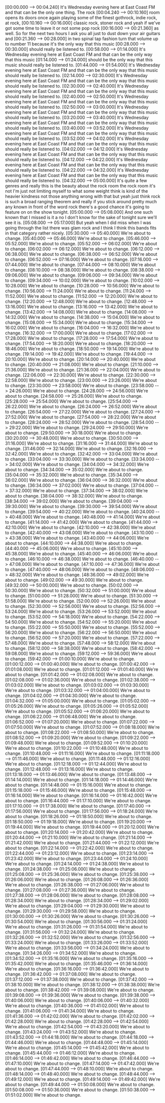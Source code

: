 [00:00.000 --> 00:04.240]  It's Wednesday evening here at East Coast FM and that can be the only one thing. The rock
[00:04.240 --> 00:10.160]  room opens its doors once again playing some of the finest gothrock, indie rock, at rock,
[00:10.160 --> 00:16.000]  classic rock, stoner rock and yeah if we've got some time to leave it or not some pop rock
[00:16.000 --> 00:21.360]  as well. So for the next two hours I ask you all just to dust down your air guitars and
[00:21.360 --> 00:28.000]  in two spinal tap fashion turn that volume up to number 11 because it's the only way that this music
[00:28.000 --> 00:30.000]  should really be listened to.
[00:58.000 --> 01:14.000]  It's Wednesday evening here at East Coast FM and that can be the only way that this music
[01:14.000 --> 01:24.000]  should be the only way that this music should really be listened to.
[01:44.000 --> 01:54.000]  It's Wednesday evening here at East Coast FM and that can be the only way that this music should really be listened to.
[02:14.000 --> 02:30.000]  It's Wednesday evening here at East Coast FM and that can be the only way that this music should really be listened to.
[02:30.000 --> 02:40.000]  It's Wednesday evening here at East Coast FM and that can be the only way that this music should really be listened to.
[02:40.000 --> 02:50.000]  It's Wednesday evening here at East Coast FM and that can be the only way that this music should really be listened to.
[02:50.000 --> 03:00.000]  It's Wednesday evening here at East Coast FM and that can be the only way that this music should really be listened to.
[03:20.000 --> 03:40.000]  It's Wednesday evening here at East Coast FM and that can be the only way that this music should really be listened to.
[03:40.000 --> 03:52.000]  It's Wednesday evening here at East Coast FM and that can be the only way that this music should really be listened to.
[03:52.000 --> 04:02.000]  It's Wednesday evening here at East Coast FM and that can be the only way that this music should really be listened to.
[04:02.000 --> 04:12.000]  It's Wednesday evening here at East Coast FM and that can be the only way that this music should really be listened to.
[04:12.000 --> 04:22.000]  It's Wednesday evening here at East Coast FM and that can be the only way that this music should really be listened to.
[04:22.000 --> 04:32.000]  It's Wednesday evening here at East Coast FM and that can be the only way that this music should really be listened to.
[04:32.000 --> 05:00.000]  It's quite a few genres and really this is the beauty about the rock room the rock room it's not I'm just not limiting myself to what some weight think is kind of the heavier kindness not those anything wrong with that but yeah just think rock is such a broad ranging theorem and really if you stick around pretty much any known in front of the word rock there's a good chance it's going to feature on on the show tonight.
[05:00.000 --> 05:08.000]  And one such known that I missed is it a no I don't know for the sake of tonight sure we'll see it is.
[05:08.000 --> 05:17.000]  But yeah when I did miss when I was going through the list there was glam rock and I think I think this bands fits in that category rather nicely.
[05:30.000 --> 05:40.000]  We're about to change.
[05:40.000 --> 05:46.000]  We're about to change.
[05:46.000 --> 05:52.000]  We're about to change.
[05:52.000 --> 06:02.000]  We're about to change.
[06:02.000 --> 06:12.000]  We're about to change.
[06:12.000 --> 06:38.000]  We're about to change.
[06:38.000 --> 06:52.000]  We're about to change.
[06:52.000 --> 07:16.000]  We're about to change.
[07:16.000 --> 07:44.000]  We're about to change.
[07:44.000 --> 08:10.000]  We're about to change.
[08:10.000 --> 08:38.000]  We're about to change.
[08:38.000 --> 09:06.000]  We're about to change.
[09:06.000 --> 09:34.000]  We're about to change.
[09:34.000 --> 10:02.000]  We're about to change.
[10:02.000 --> 10:28.000]  We're about to change.
[10:28.000 --> 10:56.000]  We're about to change.
[10:56.000 --> 11:24.000]  We're about to change.
[11:24.000 --> 11:52.000]  We're about to change.
[11:52.000 --> 12:20.000]  We're about to change.
[12:20.000 --> 12:48.000]  We're about to change.
[12:48.000 --> 13:16.000]  We're about to change.
[13:16.000 --> 13:42.000]  We're about to change.
[13:42.000 --> 14:08.000]  We're about to change.
[14:08.000 --> 14:32.000]  We're about to change.
[14:38.000 --> 15:04.000]  We're about to change.
[15:08.000 --> 15:34.000]  We're about to change.
[15:34.000 --> 16:02.000]  We're about to change.
[16:04.000 --> 16:32.000]  We're about to change.
[16:32.000 --> 17:00.000]  We're about to change.
[17:02.000 --> 17:28.000]  We're about to change.
[17:28.000 --> 17:54.000]  We're about to change.
[17:54.000 --> 18:20.000]  We're about to change.
[18:20.000 --> 18:46.000]  We're about to change.
[18:50.000 --> 19:14.000]  We're about to change.
[19:14.000 --> 19:42.000]  We're about to change.
[19:44.000 --> 20:10.000]  We're about to change.
[20:14.000 --> 20:40.000]  We're about to change.
[20:40.000 --> 21:08.000]  We're about to change.
[21:10.000 --> 21:36.000]  We're about to change.
[21:36.000 --> 22:04.000]  We're about to change.
[22:06.000 --> 22:30.000]  We're about to change.
[22:30.000 --> 22:58.000]  We're about to change.
[23:00.000 --> 23:26.000]  We're about to change.
[23:30.000 --> 23:58.000]  We're about to change.
[23:58.000 --> 24:26.000]  We're about to change.
[24:28.000 --> 24:56.000]  We're about to change.
[24:58.000 --> 25:26.000]  We're about to change.
[25:28.000 --> 25:54.000]  We're about to change.
[25:54.000 --> 26:22.000]  We're about to change.
[26:24.000 --> 26:52.000]  We're about to change.
[26:54.000 --> 27:22.000]  We're about to change.
[27:24.000 --> 27:52.000]  We're about to change.
[27:54.000 --> 28:22.000]  We're about to change.
[28:24.000 --> 28:52.000]  We're about to change.
[28:54.000 --> 29:22.000]  We're about to change.
[29:24.000 --> 29:50.000]  We're about to change.
[29:50.000 --> 30:18.000]  We're about to change.
[30:20.000 --> 30:48.000]  We're about to change.
[30:50.000 --> 31:16.000]  We're about to change.
[31:16.000 --> 31:44.000]  We're about to change.
[31:46.000 --> 32:14.000]  We're about to change.
[32:16.000 --> 32:42.000]  We're about to change.
[32:42.000 --> 33:04.000]  We're about to change.
[33:04.000 --> 33:30.000]  We're about to change.
[33:34.000 --> 34:02.000]  We're about to change.
[34:04.000 --> 34:32.000]  We're about to change.
[34:34.000 --> 35:02.000]  We're about to change.
[35:04.000 --> 35:32.000]  We're about to change.
[35:34.000 --> 36:02.000]  We're about to change.
[36:04.000 --> 36:32.000]  We're about to change.
[36:34.000 --> 37:02.000]  We're about to change.
[37:04.000 --> 37:32.000]  We're about to change.
[37:34.000 --> 38:02.000]  We're about to change.
[38:04.000 --> 38:32.000]  We're about to change.
[38:34.000 --> 39:02.000]  We're about to change.
[39:04.000 --> 39:30.000]  We're about to change.
[39:30.000 --> 39:54.000]  We're about to change.
[39:54.000 --> 40:22.000]  We're about to change.
[40:24.000 --> 40:48.000]  We're about to change.
[40:48.000 --> 41:14.000]  We're about to change.
[41:14.000 --> 41:42.000]  We're about to change.
[41:44.000 --> 42:10.000]  We're about to change.
[42:10.000 --> 42:38.000]  We're about to change.
[42:40.000 --> 43:08.000]  We're about to change.
[43:10.000 --> 43:38.000]  We're about to change.
[43:40.000 --> 44:06.000]  We're about to change.
[44:10.000 --> 44:38.000]  We're about to change.
[44:40.000 --> 45:06.000]  We're about to change.
[45:10.000 --> 45:38.000]  We're about to change.
[45:40.000 --> 46:06.000]  We're about to change.
[46:10.000 --> 46:38.000]  We're about to change.
[46:40.000 --> 47:08.000]  We're about to change.
[47:10.000 --> 47:36.000]  We're about to change.
[47:40.000 --> 48:06.000]  We're about to change.
[48:06.000 --> 48:32.000]  We're about to change.
[48:36.000 --> 49:02.000]  We're about to change.
[49:02.000 --> 49:30.000]  We're about to change.
[49:32.000 --> 50:00.000]  We're about to change.
[50:02.000 --> 50:30.000]  We're about to change.
[50:32.000 --> 51:00.000]  We're about to change.
[51:00.000 --> 51:28.000]  We're about to change.
[51:30.000 --> 51:58.000]  We're about to change.
[52:00.000 --> 52:26.000]  We're about to change.
[52:30.000 --> 52:56.000]  We're about to change.
[52:56.000 --> 53:24.000]  We're about to change.
[53:26.000 --> 53:52.000]  We're about to change.
[53:52.000 --> 54:18.000]  We're about to change.
[54:22.000 --> 54:50.000]  We're about to change.
[54:52.000 --> 55:20.000]  We're about to change.
[55:22.000 --> 55:50.000]  We're about to change.
[55:52.000 --> 56:20.000]  We're about to change.
[56:22.000 --> 56:50.000]  We're about to change.
[56:52.000 --> 57:20.000]  We're about to change.
[57:22.000 --> 57:48.000]  We're about to change.
[57:48.000 --> 58:12.000]  We're about to change.
[58:12.000 --> 58:38.000]  We're about to change.
[58:42.000 --> 59:08.000]  We're about to change.
[59:12.000 --> 59:36.000]  We're about to change.
[59:42.000 --> 01:00:10.000]  We're about to change.
[01:00:12.000 --> 01:00:40.000]  We're about to change.
[01:00:42.000 --> 01:01:08.000]  We're about to change.
[01:01:12.000 --> 01:01:40.000]  We're about to change.
[01:01:42.000 --> 01:02:08.000]  We're about to change.
[01:02:08.000 --> 01:02:36.000]  We're about to change.
[01:02:38.000 --> 01:03:02.000]  We're about to change.
[01:03:02.000 --> 01:03:30.000]  We're about to change.
[01:03:32.000 --> 01:04:00.000]  We're about to change.
[01:04:02.000 --> 01:04:30.000]  We're about to change.
[01:04:32.000 --> 01:05:00.000]  We're about to change.
[01:05:02.000 --> 01:05:26.000]  We're about to change.
[01:05:26.000 --> 01:05:52.000]  We're about to change.
[01:05:52.000 --> 01:06:20.000]  We're about to change.
[01:06:22.000 --> 01:06:48.000]  We're about to change.
[01:06:52.000 --> 01:07:20.000]  We're about to change.
[01:07:22.000 --> 01:07:50.000]  We're about to change.
[01:07:52.000 --> 01:08:18.000]  We're about to change.
[01:08:22.000 --> 01:08:50.000]  We're about to change.
[01:08:52.000 --> 01:09:20.000]  We're about to change.
[01:09:22.000 --> 01:09:48.000]  We're about to change.
[01:09:52.000 --> 01:10:20.000]  We're about to change.
[01:10:22.000 --> 01:10:48.000]  We're about to change.
[01:10:48.000 --> 01:11:16.000]  We're about to change.
[01:11:18.000 --> 01:11:46.000]  We're about to change.
[01:11:48.000 --> 01:12:16.000]  We're about to change.
[01:12:18.000 --> 01:12:44.000]  We're about to change.
[01:12:48.000 --> 01:13:16.000]  We're about to change.
[01:13:18.000 --> 01:13:46.000]  We're about to change.
[01:13:48.000 --> 01:14:14.000]  We're about to change.
[01:14:18.000 --> 01:14:46.000]  We're about to change.
[01:14:48.000 --> 01:15:16.000]  We're about to change.
[01:15:18.000 --> 01:15:46.000]  We're about to change.
[01:15:48.000 --> 01:16:14.000]  We're about to change.
[01:16:14.000 --> 01:16:42.000]  We're about to change.
[01:16:44.000 --> 01:17:10.000]  We're about to change.
[01:17:10.000 --> 01:17:38.000]  We're about to change.
[01:17:40.000 --> 01:17:56.000]  We're about to change.
[01:17:56.000 --> 01:18:24.000]  We're about to change.
[01:18:26.000 --> 01:18:50.000]  We're about to change.
[01:18:50.000 --> 01:19:18.000]  We're about to change.
[01:19:20.000 --> 01:19:44.000]  We're about to change.
[01:19:44.000 --> 01:20:12.000]  We're about to change.
[01:20:14.000 --> 01:20:42.000]  We're about to change.
[01:20:44.000 --> 01:21:10.000]  We're about to change.
[01:21:14.000 --> 01:21:42.000]  We're about to change.
[01:21:44.000 --> 01:22:12.000]  We're about to change.
[01:22:14.000 --> 01:22:42.000]  We're about to change.
[01:22:44.000 --> 01:23:12.000]  We're about to change.
[01:23:14.000 --> 01:23:42.000]  We're about to change.
[01:23:44.000 --> 01:24:10.000]  We're about to change.
[01:24:14.000 --> 01:24:38.000]  We're about to change.
[01:24:38.000 --> 01:25:06.000]  We're about to change.
[01:25:08.000 --> 01:25:36.000]  We're about to change.
[01:25:38.000 --> 01:26:06.000]  We're about to change.
[01:26:08.000 --> 01:26:36.000]  We're about to change.
[01:26:38.000 --> 01:27:06.000]  We're about to change.
[01:27:08.000 --> 01:27:36.000]  We're about to change.
[01:27:38.000 --> 01:28:06.000]  We're about to change.
[01:28:08.000 --> 01:28:34.000]  We're about to change.
[01:28:34.000 --> 01:29:02.000]  We're about to change.
[01:29:04.000 --> 01:29:30.000]  We're about to change.
[01:29:30.000 --> 01:29:58.000]  We're about to change.
[01:30:00.000 --> 01:30:26.000]  We're about to change.
[01:30:26.000 --> 01:30:54.000]  We're about to change.
[01:30:56.000 --> 01:31:24.000]  We're about to change.
[01:31:26.000 --> 01:31:54.000]  We're about to change.
[01:31:56.000 --> 01:32:24.000]  We're about to change.
[01:32:26.000 --> 01:32:52.000]  We're about to change.
[01:32:56.000 --> 01:33:24.000]  We're about to change.
[01:33:26.000 --> 01:33:52.000]  We're about to change.
[01:33:56.000 --> 01:34:24.000]  We're about to change.
[01:34:26.000 --> 01:34:52.000]  We're about to change.
[01:34:52.000 --> 01:35:16.000]  We're about to change.
[01:35:16.000 --> 01:35:42.000]  We're about to change.
[01:35:46.000 --> 01:36:14.000]  We're about to change.
[01:36:16.000 --> 01:36:42.000]  We're about to change.
[01:36:42.000 --> 01:37:08.000]  We're about to change.
[01:37:12.000 --> 01:37:38.000]  We're about to change.
[01:37:42.000 --> 01:38:10.000]  We're about to change.
[01:38:12.000 --> 01:38:38.000]  We're about to change.
[01:38:42.000 --> 01:39:08.000]  We're about to change.
[01:39:08.000 --> 01:39:36.000]  We're about to change.
[01:39:38.000 --> 01:40:06.000]  We're about to change.
[01:40:06.000 --> 01:40:32.000]  We're about to change.
[01:40:36.000 --> 01:41:02.000]  We're about to change.
[01:41:06.000 --> 01:41:34.000]  We're about to change.
[01:41:36.000 --> 01:42:02.000]  We're about to change.
[01:42:02.000 --> 01:42:28.000]  We're about to change.
[01:42:28.000 --> 01:42:54.000]  We're about to change.
[01:42:54.000 --> 01:43:20.000]  We're about to change.
[01:43:24.000 --> 01:43:52.000]  We're about to change.
[01:43:52.000 --> 01:44:18.000]  We're about to change.
[01:44:18.000 --> 01:44:46.000]  We're about to change.
[01:44:48.000 --> 01:45:14.000]  We're about to change.
[01:45:14.000 --> 01:45:42.000]  We're about to change.
[01:45:44.000 --> 01:46:12.000]  We're about to change.
[01:46:14.000 --> 01:46:42.000]  We're about to change.
[01:46:44.000 --> 01:47:10.000]  We're about to change.
[01:47:14.000 --> 01:47:42.000]  We're about to change.
[01:47:44.000 --> 01:48:10.000]  We're about to change.
[01:48:14.000 --> 01:48:40.000]  We're about to change.
[01:48:44.000 --> 01:49:12.000]  We're about to change.
[01:49:14.000 --> 01:49:42.000]  We're about to change.
[01:49:44.000 --> 01:50:08.000]  We're about to change.
[01:50:08.000 --> 01:50:36.000]  We're about to change.
[01:50:38.000 --> 01:51:02.000]  We're about to change.

